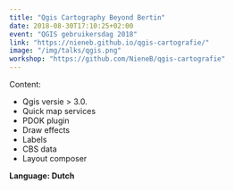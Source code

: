 ```yaml
---
title: "Qgis Cartography Beyond Bertin"
date: 2018-08-30T17:10:25+02:00
event: "QGIS gebruikersdag 2018"
link: "https://nieneb.github.io/qgis-cartografie/"
image: "/img/talks/qgis.png"
workshop: "https://github.com/NieneB/qgis-cartografie"
---
```


<!--more-->
Content:
* Qgis versie > 3.0.
* Quick map services
* PDOK plugin
* Draw effects
* Labels
* CBS data
* Layout composer

**Language: Dutch**
